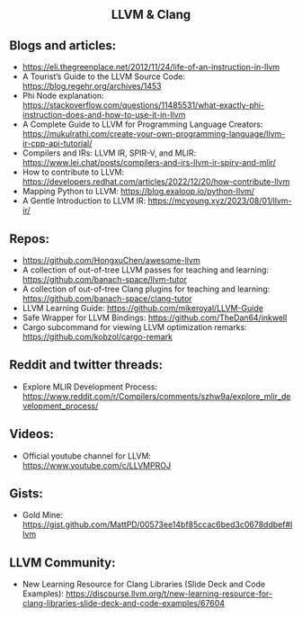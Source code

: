 <h2 align = "center">LLVM & Clang</h2>

## Blogs and articles:

- https://eli.thegreenplace.net/2012/11/24/life-of-an-instruction-in-llvm
- A Tourist’s Guide to the LLVM Source Code: https://blog.regehr.org/archives/1453
- Phi Node explanation: https://stackoverflow.com/questions/11485531/what-exactly-phi-instruction-does-and-how-to-use-it-in-llvm
- A Complete Guide to LLVM for Programming Language Creators: https://mukulrathi.com/create-your-own-programming-language/llvm-ir-cpp-api-tutorial/
- Compilers and IRs: LLVM IR, SPIR-V, and MLIR: https://www.lei.chat/posts/compilers-and-irs-llvm-ir-spirv-and-mlir/
- How to contribute to LLVM: https://developers.redhat.com/articles/2022/12/20/how-contribute-llvm
- Mapping Python to LLVM: https://blog.exaloop.io/python-llvm/
- A Gentle Introduction to LLVM IR: https://mcyoung.xyz/2023/08/01/llvm-ir/

## Repos:

- https://github.com/HongxuChen/awesome-llvm
- A collection of out-of-tree LLVM passes for teaching and learning: https://github.com/banach-space/llvm-tutor
- A collection of out-of-tree Clang plugins for teaching and learning: https://github.com/banach-space/clang-tutor
- LLVM Learning Guide: https://github.com/mikeroyal/LLVM-Guide
- Safe Wrapper for LLVM Bindings: https://github.com/TheDan64/inkwell
- Cargo subcommand for viewing LLVM optimization remarks: https://github.com/kobzol/cargo-remark

## Reddit and twitter threads:

- Explore MLIR Development Process: https://www.reddit.com/r/Compilers/comments/szhw9a/explore_mlir_development_process/

## Videos:

- Official youtube channel for LLVM: https://www.youtube.com/c/LLVMPROJ

## Gists:

- Gold Mine: https://gist.github.com/MattPD/00573ee14bf85ccac6bed3c0678ddbef#llvm

## LLVM Community:

- New Learning Resource for Clang Libraries (Slide Deck and Code Examples): https://discourse.llvm.org/t/new-learning-resource-for-clang-libraries-slide-deck-and-code-examples/67604
